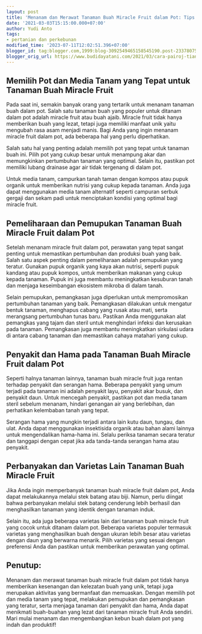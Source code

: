 ```yaml
---
layout: post
title: 'Menanam dan Merawat Tanaman Buah Miracle Fruit dalam Pot: Tips dan Trik'
date: '2021-03-03T15:15:00.000+07:00'
author: Yudi Anto
tags:
- pertanian dan perkebunan
modified_time: '2023-07-11T12:02:51.396+07:00'
blogger_id: tag:blogger.com,1999:blog-3092549465158545190.post-233780753968836098
blogger_orig_url: https://www.budidayatani.com/2021/03/cara-pairoj-tianchai-lebatkan-buah.html
---
```


<h2>Memilih Pot dan Media Tanam yang Tepat untuk Tanaman Buah Miracle Fruit</h2><p>Pada saat ini, semakin banyak orang yang tertarik untuk menanam tanaman buah dalam pot. Salah satu tanaman buah yang populer untuk ditanam dalam pot adalah miracle fruit atau buah ajaib. Miracle fruit tidak hanya memberikan buah yang lezat, tetapi juga memiliki manfaat unik yaitu mengubah rasa asam menjadi manis. Bagi Anda yang ingin menanam miracle fruit dalam pot, ada beberapa hal yang perlu diperhatikan.</p><p>Salah satu hal yang penting adalah memilih pot yang tepat untuk tanaman buah ini. Pilih pot yang cukup besar untuk menampung akar dan memungkinkan pertumbuhan tanaman yang optimal. Selain itu, pastikan pot memiliki lubang drainase agar air tidak tergenang di dalam pot.</p><p>Untuk media tanam, campurkan tanah taman dengan kompos atau pupuk organik untuk memberikan nutrisi yang cukup kepada tanaman. Anda juga dapat menggunakan media tanam alternatif seperti campuran serbuk gergaji dan sekam padi untuk menciptakan kondisi yang optimal bagi miracle fruit.</p><h2>Pemeliharaan dan Pemupukan Tanaman Buah Miracle Fruit dalam Pot</h2><p>Setelah menanam miracle fruit dalam pot, perawatan yang tepat sangat penting untuk memastikan pertumbuhan dan produksi buah yang baik. Salah satu aspek penting dalam pemeliharaan adalah pemupukan yang teratur. Gunakan pupuk organik yang kaya akan nutrisi, seperti pupuk kandang atau pupuk kompos, untuk memberikan makanan yang cukup kepada tanaman. Pupuk ini juga membantu meningkatkan kesuburan tanah dan menjaga keseimbangan ekosistem mikroba di dalam tanah.</p><p>Selain pemupukan, pemangkasan juga diperlukan untuk mempromosikan pertumbuhan tanaman yang baik. Pemangkasan dilakukan untuk mengatur bentuk tanaman, menghapus cabang yang rusak atau mati, serta merangsang pertumbuhan tunas baru. Pastikan Anda menggunakan alat pemangkas yang tajam dan steril untuk menghindari infeksi dan kerusakan pada tanaman. Pemangkasan juga membantu meningkatkan sirkulasi udara di antara cabang tanaman dan memastikan cahaya matahari yang cukup.</p><h2>Penyakit dan Hama pada Tanaman Buah Miracle Fruit dalam Pot</h2><p>Seperti halnya tanaman lainnya, tanaman buah miracle fruit juga rentan terhadap penyakit dan serangan hama. Beberapa penyakit yang umum terjadi pada tanaman ini adalah penyakit layu, penyakit akar busuk, dan penyakit daun. Untuk mencegah penyakit, pastikan pot dan media tanam steril sebelum menanam, hindari genangan air yang berlebihan, dan perhatikan kelembaban tanah yang tepat.</p><p>Serangan hama yang mungkin terjadi antara lain kutu daun, tungau, dan ulat. Anda dapat menggunakan insektisida organik atau bahan alami lainnya untuk mengendalikan hama-hama ini. Selalu periksa tanaman secara teratur dan tanggapi dengan cepat jika ada tanda-tanda serangan hama atau penyakit.</p><h2>Perbanyakan dan Varietas Lain Tanaman Buah Miracle Fruit</h2><p>Jika Anda ingin memperbanyak tanaman buah miracle fruit dalam pot, Anda dapat melakukannya melalui stek batang atau biji. Namun, perlu diingat bahwa perbanyakan melalui stek batang cenderung lebih berhasil dan menghasilkan tanaman yang identik dengan tanaman induk.</p><p>Selain itu, ada juga beberapa varietas lain dari tanaman buah miracle fruit yang cocok untuk ditanam dalam pot. Beberapa varietas populer termasuk varietas yang menghasilkan buah dengan ukuran lebih besar atau varietas dengan daun yang berwarna menarik. Pilih varietas yang sesuai dengan preferensi Anda dan pastikan untuk memberikan perawatan yang optimal.</p><h2>Penutup:</h2><p>Menanam dan merawat tanaman buah miracle fruit dalam pot tidak hanya memberikan kesenangan dan kelezatan buah yang unik, tetapi juga merupakan aktivitas yang bermanfaat dan memuaskan. Dengan memilih pot dan media tanam yang tepat, melakukan pemupukan dan pemangkasan yang teratur, serta menjaga tanaman dari penyakit dan hama, Anda dapat menikmati buah-buahan yang lezat dari tanaman miracle fruit Anda sendiri. Mari mulai menanam dan mengembangkan kebun buah dalam pot yang indah dan produktif!</p>